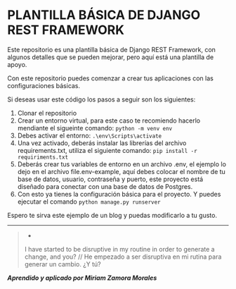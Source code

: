 # PLANTILLA BÁSICA DE DJANGO REST FRAMEWORK

Este repositorio es una plantilla básica de Django REST Framework, con algunos detalles que se pueden mejorar, pero aquí está una plantilla de apoyo. 

Con este repositorio puedes comenzar a crear tus aplicaciones con las configuraciones básicas.

Si deseas usar este código los pasos a seguir son los siguientes: 

1. Clonar el repositorio
2. Crear un entorno virtual, para este caso te recomiendo hacerlo mendiante el sigueinte comando: `python -m venv env`
3. Debes activar el entorno: `.\env\Scripts\activate`
4. Una vez activado, deberás instalar las librerías del archivo requirements.txt, utiliza el siguiente comando: `pip install -r requiriments.txt`
5. Deberás crear tus variables de entorno en un archivo .env, el ejemplo lo dejo en el archivo file.env-example, aquí debes colocar el nombre de tu base de datos, usuario, contraseña y puerto, este proyecto está diseñado para conectar con una base de datos de Postgres. 
6. Con esto ya tienes la configuración básica para el proyecto. Y puedes ejecutar el comando `python manage.py runserver` 


Espero te sirva este ejemplo de un blog y puedas modificarlo a tu gusto. 

------------------------------------------------------------------------------------------------------------

> -
> I have started to be disruptive in my routine in order to generate a change, and you? // He empezado a ser disruptiva en mi rutina para generar un cambio. ¿Y tú?


***Aprendido y aplicado por Miriam Zamora Morales***